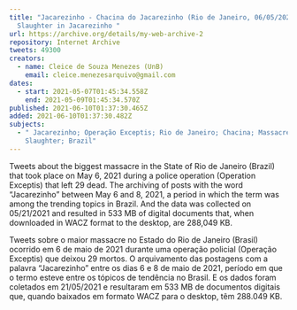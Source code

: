 ```yaml
---
title: "Jacarezinho - Chacina do Jacarezinho (Rio de Janeiro, 06/05/2021).
  Slaughter in Jacarezinho "
url: https://archive.org/details/my-web-archive-2
repository: Internet Archive
tweets: 49300
creators:
  - name: Cleice de Souza Menezes (UnB)
    email: cleice.menezesarquivo@gmail.com
dates:
  - start: 2021-05-07T01:45:34.558Z
    end: 2021-05-09T01:45:34.570Z
published: 2021-06-10T01:37:30.465Z
added: 2021-06-10T01:37:30.482Z
subjects:
  - " Jacarezinho; Operação Exceptis; Rio de Janeiro; Chacina; Massacre; Favela;
    Slaughter; Brazil"
---
```

Tweets about the biggest massacre in the State of Rio de Janeiro (Brazil) that took place on May 6, 2021 during a police operation (Operation Exceptis) that left 29 dead. The archiving of posts with the word “Jacarezinho” between May 6 and 8, 2021, a period in which the term was among the trending topics in Brazil. And the data was collected on 05/21/2021 and resulted in 533 MB of digital documents that, when downloaded in WACZ format to the desktop, are 288,049 KB.

Tweets sobre o maior massacre no Estado do Rio de Janeiro (Brasil) ocorrido em 6 de maio de 2021 durante uma operação policial (Operação Exceptis) que deixou 29 mortos. O arquivamento das postagens com a palavra “Jacarezinho” entre os dias 6 e 8 de maio de 2021, período em que o termo esteve entre os tópicos de tendência no Brasil. E os dados foram coletados em 21/05/2021 e resultaram em 533 MB de documentos digitais que, quando baixados em formato WACZ para o desktop, têm 288.049 KB.